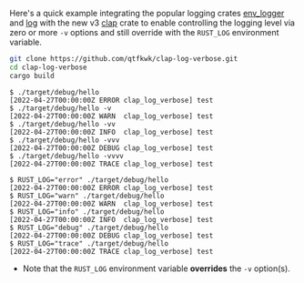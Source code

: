 Here's a quick example integrating the popular logging crates [env\_logger] and [log] with the new
v3 [clap] crate to enable controlling the logging level via zero or more `-v` options and still
override with the `RUST_LOG` environment variable.

[clap]: https://crates.io/crates/clap
[env\_logger]: https://crates.io/crates/env_logger
[log]: https://crates.io/crates/log

```bash
git clone https://github.com/qtfkwk/clap-log-verbose.git
cd clap-log-verbose
cargo build
```

```text
$ ./target/debug/hello
[2022-04-27T00:00:00Z ERROR clap_log_verbose] test
$ ./target/debug/hello -v
[2022-04-27T00:00:00Z WARN  clap_log_verbose] test
$ ./target/debug/hello -vv
[2022-04-27T00:00:00Z INFO  clap_log_verbose] test
$ ./target/debug/hello -vvv
[2022-04-27T00:00:00Z DEBUG clap_log_verbose] test
$ ./target/debug/hello -vvvv
[2022-04-27T00:00:00Z TRACE clap_log_verbose] test
```

```text
$ RUST_LOG="error" ./target/debug/hello
[2022-04-27T00:00:00Z ERROR clap_log_verbose] test
$ RUST_LOG="warn" ./target/debug/hello
[2022-04-27T00:00:00Z WARN  clap_log_verbose] test
$ RUST_LOG="info" ./target/debug/hello
[2022-04-27T00:00:00Z INFO  clap_log_verbose] test
$ RUST_LOG="debug" ./target/debug/hello
[2022-04-27T00:00:00Z DEBUG clap_log_verbose] test
$ RUST_LOG="trace" ./target/debug/hello
[2022-04-27T00:00:00Z TRACE clap_log_verbose] test
```

* Note that the `RUST_LOG` environment variable **overrides** the `-v` option(s).

